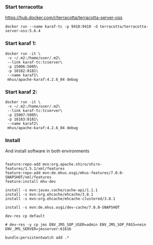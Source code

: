

### Start terracotta

https://hub.docker.com/r/terracotta/terracotta-server-oss

```
docker run --name karaf-tc -p 9410:9410 -d terracotta/terracotta-server-oss:5.6.4
```

### Start karaf 1:

```
docker run -it \
 -v ~/.m2:/home/user/.m2\
 --link karaf-tc:tcserver\
 -p 15006:5005\
 -p 18182:8181\
 --name karaf1\
 mhus/apache-karaf:4.2.6_04 debug
```

### Start karaf 2:

```
docker run -it \
 -v ~/.m2:/home/user/.m2\
 --link karaf-tc:tcserver\
 -p 15007:5005\
 -p 18183:8181\
 --name karaf2\
 mhus/apache-karaf:4.2.6_04 debug
```

### Install

And install software in both environments

```

feature:repo-add mvn:org.apache.shiro/shiro-features/1.5.1/xml/features
feature:repo-add mvn:de.mhus.osgi/mhus-features/7.0.0-SNAPSHOT/xml/features
feature:install mhu-dev

install -s mvn:javax.cache/cache-api/1.1.1
install -s mvn:org.ehcache/ehcache/3.8.1
install -s mvn:org.ehcache/ehcache-clustered/3.8.1

install -s mvn:de.mhus.osgi/dev-cache/7.0.0-SNAPSHOT

dev-res cp default

# dev-res -y cp jms ENV_JMS_SOP_USER=admin ENV_JMS_SOP_PASS=nein ENV_JMS_SERVER=jmsserver:61616

bundle:persistentwatch add .*
```

